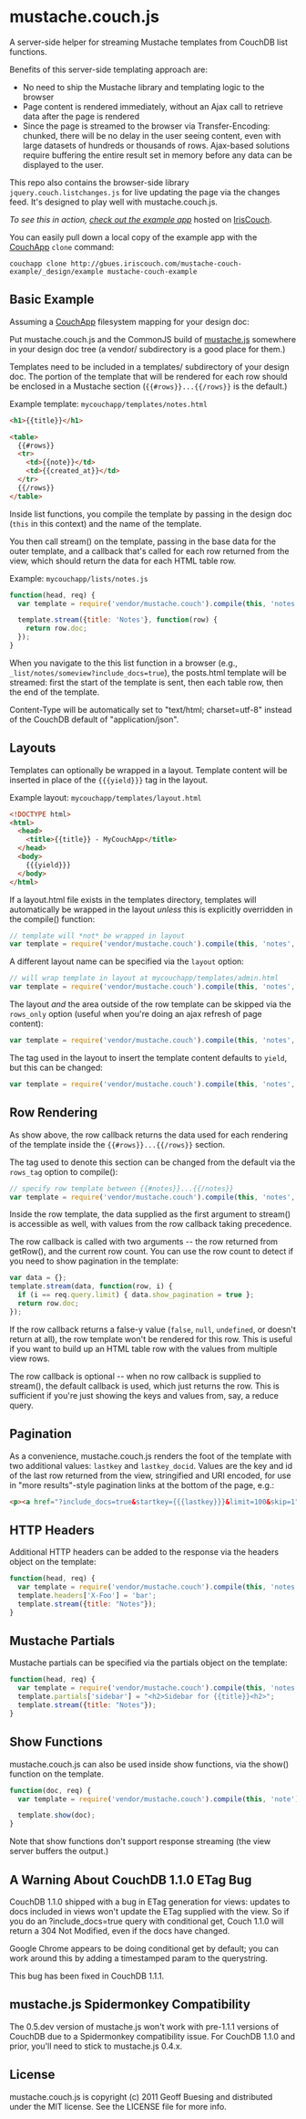 # mustache.couch.js
A server-side helper for streaming Mustache templates from CouchDB list functions. 

Benefits of this server-side templating approach are:

* No need to ship the Mustache library and templating logic to the browser
* Page content is rendered immediately, without an Ajax call to retrieve data after the page is rendered
* Since the page is streamed to the browser via Transfer-Encoding: chunked, there will be no delay in the user seeing content, even with large datasets of hundreds or thousands of rows. Ajax-based solutions require buffering the entire result set in memory before any data can be displayed to the user.

This repo also contains the browser-side library ```jquery.couch.listchanges.js``` for live updating the page via the changes feed. It's designed to play well with mustache.couch.js. 

*To see this in action, [check out the example app](http://gbues.iriscouch.com/mustache-couch-example/_design/example/_list/notes/all?descending=true)* hosted on [IrisCouch](http://www.iriscouch.com/).

You can easily pull down a local copy of the example app with the [CouchApp](http://couchapp.org/) ```clone``` command:

```
couchapp clone http://gbues.iriscouch.com/mustache-couch-example/_design/example mustache-couch-example
```

## Basic Example

Assuming a [CouchApp](http://couchapp.org/) filesystem mapping for your design doc:

Put mustache.couch.js and the CommonJS build of [mustache.js](http://github.com/janl/mustache.js) somewhere in your design doc tree (a vendor/ subdirectory is a good place for them.)

Templates need to be included in a templates/ subdirectory of your design doc. The portion of the template that will be rendered for each row should be enclosed in a Mustache section (```{{#rows}}...{{/rows}}``` is the default.)

Example template: ```mycouchapp/templates/notes.html```

```html
<h1>{{title}}</h1>

<table>
  {{#rows}}
  <tr>
    <td>{{note}}</td>
    <td>{{created_at}}</td>
  </tr>
  {{/rows}}
</table>
```

Inside list functions, you compile the template by passing in the design doc (```this``` in this context) and the name of the template. 

You then call stream() on the template, passing in the base data for the outer template, and a callback that's called for each row returned from the view, which should return the data for each HTML table row.

Example: ```mycouchapp/lists/notes.js```

```javascript
function(head, req) {
  var template = require('vendor/mustache.couch').compile(this, 'notes');

  template.stream({title: 'Notes'}, function(row) {
    return row.doc;
  });
}
```

When you navigate to the this list function in a browser (e.g., ```_list/notes/someview?include_docs=true```), the posts.html template will be streamed: first the start of the template is sent, then each table row, then the end of the template.

Content-Type will be automatically set to "text/html; charset=utf-8" instead of the CouchDB default of "application/json".

## Layouts

Templates can optionally be wrapped in a layout. Template content will be inserted in place of the ```{{{yield}}}``` tag in the layout.

Example layout: ```mycouchapp/templates/layout.html```

```html
<!DOCTYPE html>
<html>
  <head>
    <title>{{title}} - MyCouchApp</title>
  </head>
  <body>
    {{{yield}}}
  </body>
</html>
```
    
If a layout.html file exists in the templates directory, templates will automatically be wrapped in the layout *unless* this is explicitly overridden in the compile() function:
    
```javascript
// template will *not* be wrapped in layout
var template = require('vendor/mustache.couch').compile(this, 'notes', {skip_layout: true});
```
    
A different layout name can be specified via the ```layout``` option:

```javascript
// will wrap template in layout at mycouchapp/templates/admin.html
var template = require('vendor/mustache.couch').compile(this, 'notes', {layout: 'admin'});
```
    
The layout *and* the area outside of the row template can be skipped via the ```rows_only``` option (useful when you're doing an ajax refresh of page content):

```javascript
var template = require('vendor/mustache.couch').compile(this, 'notes', {rows_only: true});
```

The tag used in the layout to insert the template content defaults to ```yield```, but this can be changed:

```javascript
var template = require('vendor/mustache.couch').compile(this, 'notes', {layout_tag: 'content'});
```

## Row Rendering

As show above, the row callback returns the data used for each rendering of the template inside the ```{{#rows}}...{{/rows}}``` section. 

The tag used to denote this section can be changed from the default via the ```rows_tag``` option to compile():

```javascript
// specify row template between {{#notes}}...{{/notes}}
var template = require('vendor/mustache.couch').compile(this, 'notes', {rows_tag: 'notes'});
```

Inside the row template, the data supplied as the first argument to stream() is accessible as well, with values from the row callback taking precedence.

The row callback is called with two arguments -- the row returned from getRow(), and the current row count. You can use the row count to detect if you need to show pagination in the template:

```javascript
var data = {};
template.stream(data, function(row, i) {
  if (i == req.query.limit) { data.show_pagination = true };
  return row.doc;
});
```

If the row callback returns a false-y value (```false```, ```null```, ```undefined```, or doesn't return at all), the row template won't be rendered for this row. This is useful if you want to build up an HTML table row with the values from multiple view rows.

The row callback is optional -- when no row callback is supplied to stream(), the default callback is used, which just returns the row. This is sufficient if you're just showing the keys and values from, say, a reduce query.

## Pagination

As a convenience, mustache.couch.js renders the foot of the template with two additional values: ```lastkey``` and ```lastkey_docid```. Values are the key and id of the last row returned from the view, stringified and URI encoded, for use in "more results"-style pagination links at the bottom of the page, e.g.:
    
```html
<p><a href="?include_docs=true&startkey={{{lastkey}}}&limit=100&skip=1">More...</a></p>
```

## HTTP Headers

Additional HTTP headers can be added to the response via the headers object on the template:

```javascript
function(head, req) {
  var template = require('vendor/mustache.couch').compile(this, 'notes');
  template.headers['X-Foo'] = 'bar';
  template.stream({title: "Notes"});
}
```

## Mustache Partials

Mustache partials can be specified via the partials object on the template:

```javascript
function(head, req) {
  var template = require('vendor/mustache.couch').compile(this, 'notes');
  template.partials['sidebar'] = "<h2>Sidebar for {{title}}<h2>";
  template.stream({title: "Notes"});
}
```

## Show Functions

mustache.couch.js can also be used inside show functions, via the show() function on the template.

```javascript
function(doc, req) {
  var template = require('vendor/mustache.couch').compile(this, 'note');

  template.show(doc);
}
```

Note that show functions don't support response streaming (the view server buffers the output.)

## A Warning About CouchDB 1.1.0 ETag Bug

CouchDB 1.1.0 shipped with a bug in ETag generation for views: updates to docs included in views won't update the ETag supplied with the view. So if you do an ?include_docs=true query with conditional get, Couch 1.1.0 will return a 304 Not Modified, even if the docs have changed.

Google Chrome appears to be doing conditional get by default; you can work around this by adding a timestamped param to the querystring.

This bug has been fixed in CouchDB 1.1.1.

## mustache.js Spidermonkey Compatibility

The 0.5.dev version of mustache.js won't work with pre-1.1.1 versions of CouchDB due to a Spidermonkey compatibility issue. For CouchDB 1.1.0 and prior, you'll need to stick to mustache.js 0.4.x.

## License

mustache.couch.js is copyright (c) 2011 Geoff Buesing and distributed under the MIT license. See the LICENSE file for more info.